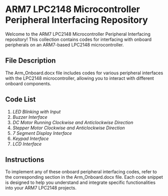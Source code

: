 # ARM7 LPC2148 Microcontroller Peripheral Interfacing Repository

Welcome to the ARM7 LPC2148 Microcontroller Peripheral Interfacing repository! This collection contains codes for interfacing with onboard peripherals on an ARM7-based LPC2148 microcontroller.

## File Description

The Arm_Onboard.docx file includes codes for various peripheral interfaces with the LPC2148 microcontroller, allowing you to interact with different onboard components.

## Code List

1. *LED Blinking with Input*
2. *Buzzer Interface*
3. *DC Motor Running Clockwise and Anticlockwise Direction*
4. *Stepper Motor Clockwise and Anticlockwise Direction*
5. *7 Segment Display Interface*
6. *Keypad Interface*
7. *LCD Interface*

## Instructions

To implement any of these onboard peripheral interfacing codes, refer to the corresponding section in the Arm_Onboard.docx file. Each code snippet is designed to help you understand and integrate specific functionalities into your ARM7 LPC2148 projects.
